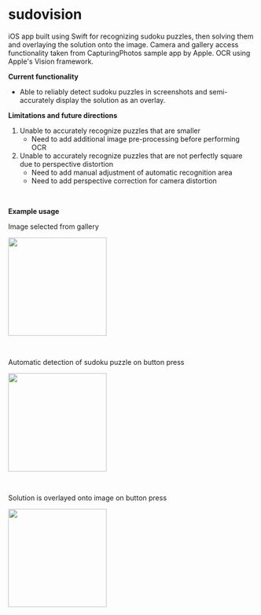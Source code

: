 # sudovision
iOS app built using Swift for recognizing sudoku puzzles, then solving them and overlaying the solution onto the image.
Camera and gallery access functionality taken from CapturingPhotos sample app by Apple.
OCR using Apple's Vision framework.

**Current functionality**
- Able to reliably detect sudoku puzzles in screenshots and semi-accurately display the solution as an overlay.

**Limitations and future directions**
1. Unable to accurately recognize puzzles that are smaller
   * Need to add additional image pre-processing before performing OCR
2. Unable to accurately recognize puzzles that are not perfectly square due to perspective distortion
   * Need to add manual adjustment of automatic recognition area
   * Need to add perspective correction for camera distortion

<p>&nbsp;</p>

**Example usage**

Image selected from gallery

<img src="https://github.com/chanjdaniel/sudovision/assets/97641190/9c00f31b-d30e-4a23-b6f8-75a321107af6" width="200">

<p>&nbsp;</p>

Automatic detection of sudoku puzzle on button press

<img src="https://github.com/chanjdaniel/sudovision/assets/97641190/d5493e7d-4883-452a-aa4f-ec2537fb17e4" width="200">

<p>&nbsp;</p>

Solution is overlayed onto image on button press

<img src="https://github.com/chanjdaniel/sudovision/assets/97641190/9f11ad1a-7730-4978-8ac9-ef6e6da693ad" width="200">
